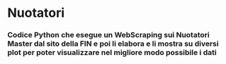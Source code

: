 # Nuotatori

### Codice Python che esegue un WebScraping sui Nuotatori Master dal sito della FIN e poi li elabora e li mostra su diversi plot per poter visualizzare nel migliore modo possibile i dati
